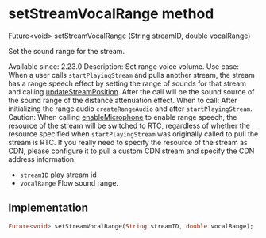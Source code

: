 


# setStreamVocalRange method








Future&lt;void> setStreamVocalRange
(String streamID, double vocalRange)





<p>Set the sound range for the stream.</p>
<p>Available since: 2.23.0
Description: Set range voice volume.
Use case: When a user calls <code>startPlayingStream</code> and pulls another stream, the stream has a range speech effect by setting the range of sounds for that stream and calling <a href="../../zego_uikit_prebuilt_live_audio_room/ZegoRangeAudio/updateStreamPosition.md">updateStreamPosition</a>. After the call will be the sound source of the sound range of the distance attenuation effect.
When to call: After initializing the range audio <code>createRangeAudio</code> and after <code>startPlayingStream</code>.
Caution:  When calling <a href="../../zego_uikit_prebuilt_live_audio_room/ZegoRangeAudio/enableMicrophone.md">enableMicrophone</a> to enable range speech, the resource of the stream will be switched to RTC, regardless of whether the resource specified when <code>startPlayingStream</code> was originally called to pull the stream is RTC. If you really need to specify the resource of the stream as CDN, please configure it to pull a custom CDN stream and specify the CDN address information.</p>
<ul>
<li><code>streamID</code> play stream id</li>
<li><code>vocalRange</code> Flow sound range.</li>
</ul>



## Implementation

```dart
Future<void> setStreamVocalRange(String streamID, double vocalRange);
```








